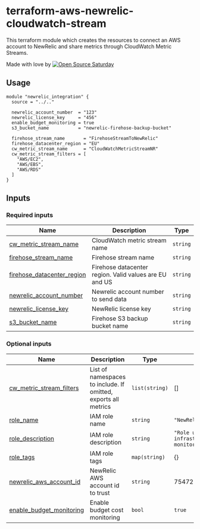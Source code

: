 # terraform-aws-newrelic-cloudwatch-stream
This terraform module which creates the resources to connect an AWS account to NewRelic and share metrics through CloudWatch Metric Streams.

Made with love by [![Open Source Saturday](https://img.shields.io/badge/%E2%9D%A4%EF%B8%8F-open%20source%20saturday-F64060.svg)](https://www.meetup.com/it-IT/Open-Source-Saturday-Milano/)

## Usage
```hcl
module "newrelic_integration" {
  source = "../.."

  newrelic_account_number  = "123"
  newrelic_license_key     = "456"
  enable_budget_monitoring = true
  s3_bucket_name           = "newrelic-firehose-backup-bucket"

  firehose_stream_name       = "FirehoseStreamToNewRelic"
  firehose_datacenter_region = "EU"
  cw_metric_stream_name      = "CloudWatchMetricStreamNR"
  cw_metric_stream_filters = [
    "AWS/EC2",
    "AWS/EBS",
    "AWS/RDS"
  ]
}
```

## Inputs

### Required inputs
| Name | Description | Type |
|------|-------------|------|
| <a name="cw_metric_stream_name"></a> [cw\_metric\_stream\_name](#cw\_metric\_stream\_name) | CloudWatch metric stream name | `string` |
| <a name="firehose_stream_name"></a> [firehose\_stream\_name](#firehose\_stream\_name) | Firehose stream name | `string` |
| <a name="firehose_datacenter_region"></a> [firehose\_datacenter\_region](#firehose\_datacenter\_region) | Firehose datacenter region. Valid values are EU and US | `string` |
| <a name="newrelic_account_number"></a> [newrelic\_account\_number](#newrelic\_account\_number) | Newrelic account number to send data | `string` |
| <a name="newrelic_license_key"></a> [newrelic\_license\_key](#newrelic\_license\_key) | NewRelic license key | `string` |
| <a name="s3_bucket_name"></a> [s3\_bucket\_name](#s3\_bucket\_name) | Firehose S3 backup bucket name | `string` |


### Optional inputs

| Name | Description | Type | Default |
|------|-------------|------|---------|
| <a name="cw_metric_stream_filters"></a> [cw\_metric\_stream\_filters](#cw\_metric\_stream\_filters) | List of namespaces to include. If omitted, exports all metrics | `list(string)` | [] |
| <a name="role_name"></a> [role\_name](#role\_name) | IAM role name | `string` | `"NewRelicMonitoringRole"` |  |
| <a name="role_description"></a> [role\_description](#role\_description) | IAM role description | `string` | `"Role used by NewRelic infrastructure to monitor the account"` |
| <a name="role_tags"></a> [role\_tags](#role\_tags) | IAM role tags | `map(string)` | {} |
| <a name="newrelic_aws_account_id"></a> [newrelic\_aws\_account\_id](#newrelic\_aws\_account\_id) | NewRelic AWS account id to trust | `string` | 754728514883 |
| <a name="enable_budget_monitoring"></a> [enable\_budget\_monitoring](#enable\_budget\_monitoring) | Enable budget cost monitoring | `bool` | `true` |
